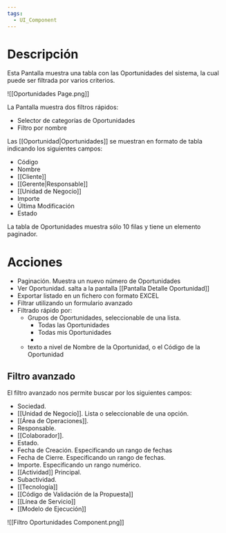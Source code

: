```yaml
---
tags:
  - UI_Component
---
```


# Descripción

Esta Pantalla muestra una tabla con las Oportunidades del sistema, la cual puede ser filtrada por varios criterios. 

![[Oportunidades Page.png]]

La Pantalla muestra dos filtros rápidos:
- Selector de categorías de Oportunidades
- Filtro por nombre

Las [[Oportunidad|Oportunidades]] se muestran en formato de tabla indicando los siguientes campos:
- Código
- Nombre 
- [[Cliente]]
- [[Gerente|Responsable]]
- [[Unidad de Negocio]]
- Importe
- Última Modificación
- Estado

La tabla de Oportunidades muestra sólo 10 filas y tiene un elemento paginador. 

# Acciones
- Paginación. Muestra un nuevo número de Oportunidades
- Ver Oportunidad. salta a la pantalla [[Pantalla Detalle Oportunidad]]
- Exportar listado en un fichero con formato EXCEL
- Filtrar utilizando un formulario avanzado
- Filtrado rápido por:
	- Grupos de Oportunidades, seleccionable de una lista. 
		- Todas las Oportunidades
		- Todas mis Oportunidades
		- 
	- texto a nivel  de Nombre de la Oportunidad, o el Código de la Oportunidad


## Filtro avanzado
El filtro avanzado nos permite buscar por los siguientes campos:
- Sociedad. 
- [[Unidad de Negocio]]. Lista o seleccionable de una opción.
- [[Área de Operaciones]]. 
- Responsable. 
- [[Colaborador]].
- Estado. 
- Fecha de Creación. Especificando un rango de fechas
- Fecha de Cierre. Especificando un rango de fechas.
- Importe. Especificando un rango numérico.
- [[Actividad]] Principal. 
- Subactividad. 
- [[Tecnología]]
- [[Código de Validación de la Propuesta]]
- [[Línea de Servicio]]
- [[Modelo de Ejecución]]


![[Filtro Oportunidades Component.png]]